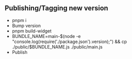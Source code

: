 ## Publishing/Tagging new version
- pnpm i
- Bump version
- pnpm build-widget
- BUNDLE_NAME=main-$(node -e "console.log(require('./package.json').version);") && cp ./public/$BUNDLE_NAME.js ./public/main.js
- Publish